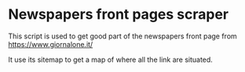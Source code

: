 # Newspapers front pages scraper

This script is used to get good part of the newspapers front page from https://www.giornalone.it/

It use its sitemap to get a map of where all the link are situated.
